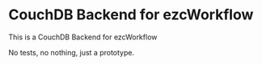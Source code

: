 # CouchDB Backend for ezcWorkflow

This is a CouchDB Backend for ezcWorkflow

No tests, no nothing, just a prototype.
